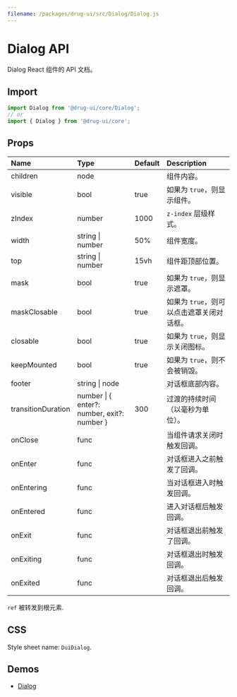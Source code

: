 ```yaml
---
filename: /packages/drug-ui/src/Dialog/Dialog.js
---
```


# Dialog API

<p class="description">Dialog React 组件的 API 文档。</p>

## Import

```js
import Dialog from '@drug-ui/core/Dialog';
// or
import { Dialog } from '@drug-ui/core';
```

## Props

| Name | Type | Default | Description |
|:-----|:-----|:--------|:------------|
| <span class="prop-name">children</span> | <span class="prop-type">node</span> |  | 组件内容。 |
| <span class="prop-name">visible</span> | <span class="prop-type">bool</span> | <span class="prop-default">true</span> | 如果为 ```true```，则显示组件。 |
| <span class="prop-name">zIndex</span> | <span class="prop-type">number</span> | <span class="prop-default">1000</span> | ```z-index``` 层级样式。 |
| <span class="prop-name">width</span> | <span class="prop-type">string &#124; number</span> | <span class="prop-default">50%</span> | 组件宽度。 |
| <span class="prop-name">top</span> | <span class="prop-type">string &#124; number</span> | <span class="prop-default">15vh</span> | 组件距顶部位置。 |
| <span class="prop-name">mask</span> | <span class="prop-type">bool</span> | <span class="prop-default">true</span> | 如果为 ```true```，则显示遮罩。 |
| <span class="prop-name">maskClosable</span> | <span class="prop-type">bool</span> | <span class="prop-default">true</span> | 如果为 ```true```，则可以点击遮罩关闭对话框。 |
| <span class="prop-name">closable</span> | <span class="prop-type">bool</span> | <span class="prop-default">true</span> | 如果为 ```true```，则显示关闭图标。 |
| <span class="prop-name">keepMounted</span> | <span class="prop-type">bool</span> | <span class="prop-default">true</span> | 如果为 ```true```，则不会被销毁。 |
| <span class="prop-name">footer</span> | <span class="prop-type">string &#124; node</span> | <span class="prop-default"></span> | 对话框底部内容。 |
| <span class="prop-name">transitionDuration</span> | <span class="prop-type">number &#124; { enter?: number, exit?: number }</span> | <span class="prop-default">300</span> | 过渡的持续时间（以毫秒为单位）。 |
| <span class="prop-name">onClose</span> | <span class="prop-type">func</span> | <span class="prop-default"></span> | 当组件请求关闭时触发回调。 |
| <span class="prop-name">onEnter</span> | <span class="prop-type">func</span> | <span class="prop-default"></span> | 对话框进入之前触发了回调。 |
| <span class="prop-name">onEntering</span> | <span class="prop-type">func</span> | <span class="prop-default"></span> | 当对话框进入时触发回调。 |
| <span class="prop-name">onEntered</span> | <span class="prop-type">func</span> | <span class="prop-default"></span> | 进入对话框后触发回调。 |
| <span class="prop-name">onExit</span> | <span class="prop-type">func</span> | <span class="prop-default"></span> | 对话框退出前触发了回调。 |
| <span class="prop-name">onExiting</span> | <span class="prop-type">func</span> | <span class="prop-default"></span> | 对话框退出时触发回调。 |
| <span class="prop-name">onExited</span> | <span class="prop-type">func</span> | <span class="prop-default"></span> | 对话框退出后触发回调。 |

`ref` 被转发到根元素.

## CSS

Style sheet name: `DuiDialog`.

## Demos

- [Dialog](/drug-ui/components/Dialogs)




